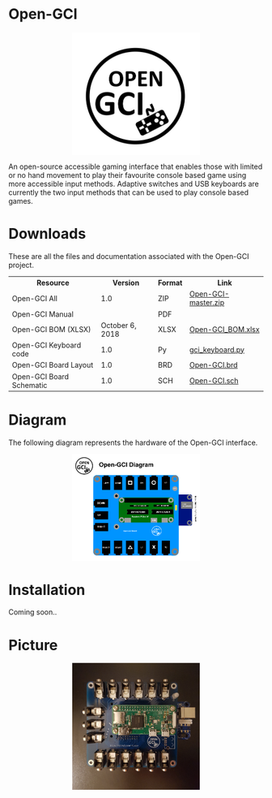 # Open-GCI

<p align="center">
<img align="center" src="https://raw.githubusercontent.com/milador/Open-GCI/master/Resources/Images/OPEN-GCI-Logo.png" width="50%" height="50%" alt="Open-GCI Logo"/>
</p>

An open-source accessible gaming interface that enables those with limited or no hand movement to play their favourite console based game using more accessible input methods.
Adaptive switches and USB keyboards are currently the two input methods that can be used to play console based games.


# Downloads 

These are all the files and documentation associated with the Open-GCI project.

 <table style="width:100%">
  <tr>
    <th>Resource</th>
    <th>Version</th>
    <th>Format</th>
    <th>Link</th>
  </tr>
    <tr>
    <td>Open-GCI All</td>
    <td>1.0</td>
    <td>ZIP</td>
    <td><a href="https://github.com/milador/Open-GCI/archive/master.zip">Open-GCI-master.zip</a></td>
  </tr>
  <tr>
    <td>Open-GCI Manual</td>
    <td></td>
    <td>PDF</td>
    <td><a href=""> </a></td>
  </tr>
  <tr>
    <td>Open-GCI BOM (XLSX)</td>
    <td>October 6, 2018</td>
    <td>XLSX</td>
    <td><a href="https://github.com/milador/Open-GCI/raw/master/Open-GCI_BOM.xlsx">Open-GCI_BOM.xlsx</a></td>
  </tr>
  <tr>
    <td>Open-GCI Keyboard code</td>
    <td>1.0</td>
    <td>Py</td>
    <td><a href="https://github.com/milador/Open-GCI/raw/master/Software/gci_keyboard.py">gci_keyboard.py</a></td>
  </tr>
  <tr>
    <td>Open-GCI Board Layout</td>
    <td>1.0</td>
    <td>BRD</td>
    <td><a href="https://raw.githubusercontent.com/milador/Open-GCI/master/Hardware/PCB_design/Open-GCI.brd">Open-GCI.brd</a></td>
  </tr>
  <tr>
    <td>Open-GCI Board Schematic</td>
    <td>1.0</td>
    <td>SCH</td>
    <td><a href="https://raw.githubusercontent.com/milador/Open-GCI/master/Hardware/PCB_design/Open-GCI.sch">Open-GCI.sch</a></td>
  </tr>
</table> 

# Diagram

The following diagram represents the hardware of the Open-GCI interface.

<p align="center">
<img align="center" src="https://raw.githubusercontent.com/milador/Open-GCI/master/Resources/Images/opengci-diagram.png" width="50%" height="50%" alt="Open-GCI Diagram"/>
</p>

# Installation 

Coming soon..

# Picture 

<p align="center">
<img align="center" src="https://raw.githubusercontent.com/milador/Open-GCI/master/Resources/Images/opengci1.png" width="50%" height="50%" alt="Open-GCI Interface"/>
</p>
  
